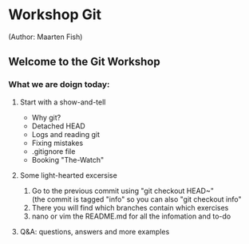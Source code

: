 # Workshop Git
(Author: Maarten Fish)

## Welcome to the Git Workshop  

### What we are doign today:  

1. Start with a show-and-tell  
	+ Why git?  
	+ Detached HEAD  
	+ Logs and reading git  
	+ Fixing mistakes  
	+ .gitignore file  
	+ Booking "The-Watch"  

2. Some light-hearted excersise  
	1. Go to the previous commit using "git checkout HEAD~"  
	(the commit is tagged "info" so you can also "git checkout info"  
	2. There you will find which branches contain which exercises  
	3. nano or vim the README.md for all the infomation and to-do  

3. Q&A: questions, answers and more examples  
